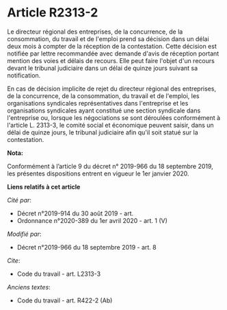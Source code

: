 # Article R2313-2

Le directeur régional des entreprises, de la concurrence, de la consommation, du travail et de l'emploi prend sa décision
dans un délai deux mois à compter de la réception de la contestation. Cette décision est notifiée par lettre recommandée avec
demande d'avis de réception portant mention des voies et délais de recours. Elle peut faire l'objet d'un recours devant le
tribunal judiciaire dans un délai de quinze jours suivant sa notification. 

En cas de décision implicite de rejet du directeur régional des entreprises, de la concurrence, de la consommation, du
travail et de l'emploi, les organisations syndicales représentatives dans l'entreprise et les organisations syndicales ayant
constitué une section syndicale dans l'entreprise ou, lorsque les négociations se sont déroulées conformément à l'article L.
2313-3, le comité social et économique peuvent saisir, dans un délai de quinze jours, le   tribunal judiciaire afin qu'il
soit statué sur la contestation.

**Nota:**

Conformément à l’article 9 du décret n° 2019-966 du 18 septembre 2019, les présentes dispositions entrent en vigueur le 1er
janvier 2020.

**Liens relatifs à cet article**

_Cité par_:

  - Décret n°2019-914 du 30 août 2019 - art.
  - Ordonnance n°2020-389 du 1er avril 2020 - art. 1 (V)

_Modifié par_:

  - Décret n°2019-966 du 18 septembre 2019 - art. 8

_Cite_:

  - Code du travail - art. L2313-3

_Anciens textes_:

  - Code du travail - art. R422-2 (Ab)
